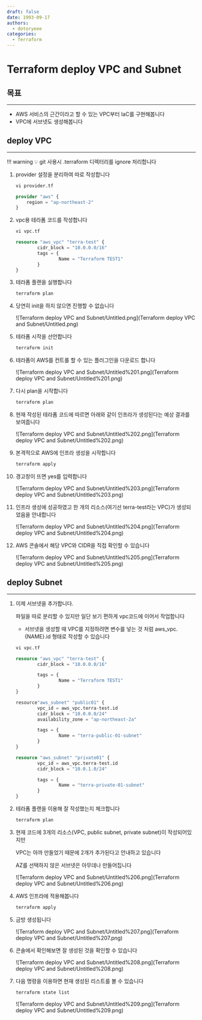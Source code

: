 ```yaml
---
draft: false
date: 1993-09-17
authors:
  - dotoryeee
categories:
  - Terraform
---
```

# Terraform deploy VPC and Subnet

## 목표

---

- AWS 서비스의 근간이라고 할 수 있는 VPC부터 IaC를 구현해봅니다
- VPC에 서브넷도 생성해봅니다
<!-- more -->
## deploy VPC

---

!!! warning
    💡 git 사용시 .terraform 디렉터리를 ignore 처리합니다

1. provider 설정을 분리하여 따로 작성합니다

    ```s
    vi provider.tf
    ```

    ```terraform title="provider.tf" linenums="1"
    provider "aws" {
        region = "ap-northeast-2"
    }
    ```

2. vpc용 테라폼 코드를 작성합니다

    ```s
    vi vpc.tf
    ```

    ```terraform title="vpc.tf" linenums="1"
    resource "aws_vpc" "terra-test" {
            cidr_block = "10.0.0.0/16"
            tags = {
                    Name = "Terraform TEST1"
            }
    }
    ```
    
3. 테라폼 플랜을 실행합니다

    ```s
    terraform plan
    ```
    
4. 당연히 init을 하지 않으면 진행할 수 없습니다
    
    ![Terraform deploy VPC and Subnet/Untitled.png](Terraform deploy VPC and Subnet/Untitled.png)
    
5. 테라폼 시작을 선언합니다

    ```s
    terraform init
    ```
        
6. 테라폼이 AWS를 컨트롤 할 수 있는 플러그인을 다운로드 합니다
    
    ![Terraform deploy VPC and Subnet/Untitled%201.png](Terraform deploy VPC and Subnet/Untitled%201.png)
    
7. 다시 plan을 시작합니다

    ```s
    terraform plan
    ```

8. 현재 작성된 테라폼 코드에 따르면 아래와 같이 인프라가 생성된다는 예상 결과를 보여줍니다
    
    ![Terraform deploy VPC and Subnet/Untitled%202.png](Terraform deploy VPC and Subnet/Untitled%202.png)
    
9. 본격적으로 AWS에 인프라 생성을 시작합니다

    ```s
    terraform apply
    ```
    
10. 경고창이 뜨면 yes를 입력합니다
    
    ![Terraform deploy VPC and Subnet/Untitled%203.png](Terraform deploy VPC and Subnet/Untitled%203.png)
    
11. 인프라 생성에 성공하였고
한 개의 리소스(여기선 terra-test라는 VPC)가 생성되었음을 안내합니다
    
    ![Terraform deploy VPC and Subnet/Untitled%204.png](Terraform deploy VPC and Subnet/Untitled%204.png)
    
12. AWS 콘솔에서 해당 VPC와 CIDR을 직접 확인할 수 있습니다
    
    ![Terraform deploy VPC and Subnet/Untitled%205.png](Terraform deploy VPC and Subnet/Untitled%205.png)
    

## deploy Subnet

---

1. 이제 서브넷을 추가합니다. 
    
    파일을 따로 분리할 수 있지만 일단 보기 편하게 vpc코드에 이어서 작업합니다
    
    - 서브넷을 생성할 때 VPC를 지정하려면 변수를 넣는 것 처럼 aws_vpc.{NAME}.id 형태로 작성할 수 있습니다
    
    ```s
    vi vpc.tf
    ```

    ```terraform title="vpc.tf" linenums="1"
    resource "aws_vpc" "terra-test" {
            cidr_block = "10.0.0.0/16"

            tags = {
                    Name = "Terraform TEST1"
            }
    }

    resource"aws_subnet" "public01" {
            vpc_id = aws_vpc.terra-test.id
            cidr_block = "10.0.0.0/24"
            availability_zone = "ap-northeast-2a"

            tags = {
                    Name = "terra-public-01-subnet"
            }
    }

    resource "aws_subnet" "private01" {
            vpc_id = aws_vpc.terra-test.id
            cidr_block = "10.0.1.0/24"

            tags = {
                    Name = "terra-private-01-subnet"
            }
    }
    ```
    
1. 테라폼 플랜을 이용해 잘 작성했는지 체크합니다
 
    ```s
    terraform plan
    ```
    
3. 현재 코드에 3개의 리소스(VPC, public subnet, private subnet)이 작성되어있지만
    
    VPC는 아까 만들었기 때문에 2개가 추가된다고 안내하고 있습니다
    
    AZ를 선택하지 않은 서브넷은 아무데나 만들어집니다
    
    ![Terraform deploy VPC and Subnet/Untitled%206.png](Terraform deploy VPC and Subnet/Untitled%206.png)
    
4. AWS 인프라에 적용해봅니다
    
    ```s
    terraform apply
    ```

5. 금방 생성됩니다

    ![Terraform deploy VPC and Subnet/Untitled%207.png](Terraform deploy VPC and Subnet/Untitled%207.png)
    
6. 콘솔에서 확인해보면 잘 생성된 것을 확인할 수 있습니다
    
    ![Terraform deploy VPC and Subnet/Untitled%208.png](Terraform deploy VPC and Subnet/Untitled%208.png)
    
7. 다음 명령을 이용하면 현재 생성된 리스트를 볼 수 있습니다
    
    ```s
    terraform state list
    ```

    ![Terraform deploy VPC and Subnet/Untitled%209.png](Terraform deploy VPC and Subnet/Untitled%209.png)
    
